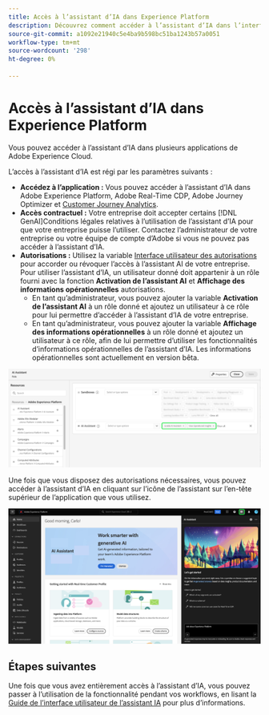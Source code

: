 ```yaml
---
title: Accès à l’assistant d’IA dans Experience Platform
description: Découvrez comment accéder à l’assistant d’IA dans l’interface utilisateur d’Experience Cloud.
source-git-commit: a1092e21940c5e4ba9b598bc51ba1243b57a0051
workflow-type: tm+mt
source-wordcount: '298'
ht-degree: 0%

---
```


# Accès à l’assistant d’IA dans Experience Platform

Vous pouvez accéder à l’assistant d’IA dans plusieurs applications de Adobe Experience Cloud.

L’accès à l’assistant d’IA est régi par les paramètres suivants :

* **Accédez à l’application :** Vous pouvez accéder à l’assistant d’IA dans Adobe Experience Platform, Adobe Real-Time CDP, Adobe Journey Optimizer et [Customer Journey Analytics](https://experienceleague.adobe.com/en/docs/analytics-platform/using/ai-assistant).
* **Accès contractuel :** Votre entreprise doit accepter certains [!DNL GenAI]Conditions légales relatives à l’utilisation de l’assistant d’IA pour que votre entreprise puisse l’utiliser. Contactez l’administrateur de votre entreprise ou votre équipe de compte d’Adobe si vous ne pouvez pas accéder à l’assistant d’IA.
* **Autorisations :** Utilisez la variable [Interface utilisateur des autorisations](../access-control/abac/ui/permissions.md) pour accorder ou révoquer l’accès à l’assistant AI de votre entreprise. Pour utiliser l’assistant d’IA, un utilisateur donné doit appartenir à un rôle fourni avec la fonction **Activation de l’assistant AI** et **Affichage des informations opérationnelles** autorisations.
   * En tant qu’administrateur, vous pouvez ajouter la variable **Activation de l’assistant AI** à un rôle donné et ajoutez un utilisateur à ce rôle pour lui permettre d’accéder à l’assistant d’IA de votre entreprise.
   * En tant qu’administrateur, vous pouvez ajouter la variable **Affichage des informations opérationnelles** à un rôle donné et ajoutez un utilisateur à ce rôle, afin de lui permettre d’utiliser les fonctionnalités d’informations opérationnelles de l’assistant d’IA. Les informations opérationnelles sont actuellement en version bêta.

![La page de l’interface utilisateur des autorisations avec les autorisations Activer l’assistant d’IA et Afficher les statistiques opérationnelles est incluse dans un rôle donné.](./images/permissions.png)

Une fois que vous disposez des autorisations nécessaires, vous pouvez accéder à l’assistant d’IA en cliquant sur l’icône de l’assistant sur l’en-tête supérieur de l’application que vous utilisez.

![Assistant d’IA avec première expérience utilisateur.](./images/ai-assistant.png)

## Étapes suivantes

Une fois que vous avez entièrement accès à l’assistant d’IA, vous pouvez passer à l’utilisation de la fonctionnalité pendant vos workflows, en lisant la [Guide de l’interface utilisateur de l’assistant IA](./ui-guide.md) pour plus d’informations.